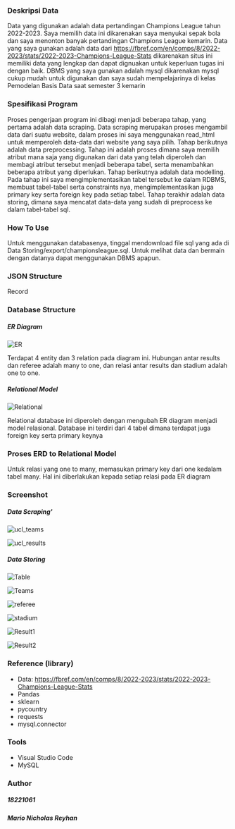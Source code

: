 ### Deskripsi Data

Data yang digunakan adalah data pertandingan Champions League tahun 2022-2023. Saya memilih data ini dikarenakan saya menyukai sepak bola dan saya menonton banyak pertandingan Champions League kemarin. Data yang saya gunakan adalah data dari https://fbref.com/en/comps/8/2022-2023/stats/2022-2023-Champions-League-Stats dikarenakan situs ini memiliki data yang lengkap dan dapat dignuakan untuk keperluan tugas ini dengan baik. DBMS yang saya gunakan adalah mysql dikarenakan mysql cukup mudah untuk digunakan dan saya sudah mempelajarinya di kelas Pemodelan Basis Data saat semester 3 kemarin

### Spesifikasi Program
Proses pengerjaan program ini dibagi menjadi beberapa tahap, yang pertama adalah data scraping. Data scraping merupakan proses mengambil data dari suatu website, dalam proses ini saya menggunakan read_html untuk memperoleh data-data dari website yang saya pilih. Tahap berikutnya adalah data preprocessing. Tahap ini adalah proses dimana saya memilih atribut mana saja yang digunakan dari data yang telah diperoleh dan membagi atribut tersebut menjadi beberapa tabel, serta menambahkan beberapa atribut yang diperlukan. Tahap berikutnya adalah data modelling. Pada tahap ini saya mengimplementasikan tabel tersebut ke dalam RDBMS, membuat tabel-tabel serta constraints nya, mengimplementasikan juga primary key serta foreign key pada setiap tabel. Tahap terakhir adalah data storing, dimana saya mencatat data-data yang sudah di preprocess ke dalam tabel-tabel sql.

### How To Use
Untuk menggunakan databasenya, tinggal mendownload file sql yang ada di Data Storing/export/championsleague.sql. Untuk melihat data dan bermain dengan datanya dapat menggunakan DBMS apapun.

### JSON Structure
Record

### Database Structure
##### ER Diagram
![ER](/Data%20Storing/design/ER%20Diagram.png)

Terdapat 4 entity dan 3 relation pada diagram ini. Hubungan antar results dan referee adalah many to one, dan relasi antar results dan stadium adalah one to one.

##### Relational Model
![Relational](/Data%20Storing/design/Relational%20Model.png)

Relational database ini diperoleh dengan mengubah ER diagram menjadi model relasional. Database ini terdiri dari 4 tabel dimana terdapat juga foreign key serta primary keynya

### Proses ERD to Relational Model
Untuk relasi yang one to many, memasukan primary key dari one kedalam tabel many. Hal ini diberlakukan kepada setiap relasi pada ER diagram

### Screenshot
##### Data Scraping'
![ucl_teams](/Data%20Scraping/screenshot/ucl_teams.png)

![ucl_results](/Data%20Scraping/screenshot/ucl_results.png)

##### Data Storing
![Table](/Data%20Storing/screenshot/Tables.png)

![Teams](/Data%20Storing/screenshot/teams.png)

![referee](/Data%20Storing/screenshot/Referee.png)

![stadium](/Data%20Storing/screenshot/stadium.png)

![Result1](/Data%20Storing/screenshot/Results1.png)

![Result2](/Data%20Storing/screenshot/Results2.png)

### Reference (library)
* Data: https://fbref.com/en/comps/8/2022-2023/stats/2022-2023-Champions-League-Stats
* Pandas
* sklearn
* pycountry
* requests
* mysql.connector

### Tools
* Visual Studio Code
* MySQL

### Author
##### 18221061
##### Mario Nicholas Reyhan